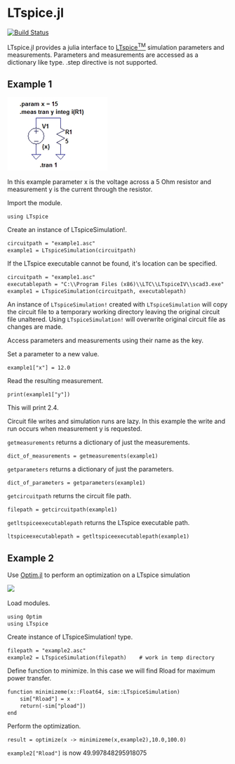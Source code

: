 # LTspice.jl

[![Build Status](https://travis-ci.org/cstook/LTspice.jl.svg?branch=master)](https://travis-ci.org/cstook/LTspice.jl)


LTspice.jl provides a julia interface to [LTspice<sup>TM</sup>](http://www.linear.com/designtools/software/#LTspice) simulation parameters and measurements.  Parameters and measurements are accessed as a dictionary like type.  .step directive is not supported.

## Example 1

<img src="https://github.com/cstook/LTspice.jl/blob/master/examples/example%201/example1.jpg">

In this example parameter x is the voltage across a 5 Ohm resistor and measurement y is the current through the resistor.

Import the module.
```
using LTspice
```

Create an instance of LTspiceSimulation!.
```
circuitpath = "example1.asc"
example1 = LTspiceSimulation(circuitpath)
```

If the LTspice executable cannot be found, it's location can be specified.
```
circuitpath = "example1.asc"
executablepath = "C:\\Program Files (x86)\\LTC\\LTspiceIV\\scad3.exe"
example1 = LTspiceSimulation(circuitpath, executablepath)
```

An instance of ```LTspiceSimulation!``` created with ```LTspiceSimulation``` will copy the circuit file to a temporary working directory leaving the original circuit file unaltered.  Using ```LTspiceSimulation!``` will overwrite original circuit file as changes are made.

Access parameters and measurements using their name as the key.

Set a parameter to a new value.
```
example1["x"] = 12.0
```

Read the resulting measurement.
```
print(example1["y"])
```
This will print 2.4.

Circuit file writes and simulation runs are lazy.  In this example the write and run occurs when measurement y is requested.

```getmeasurements``` returns a dictionary of just the measurements.
```
dict_of_measurements = getmeasurements(example1)
```

```getparameters``` returns a dictionary of just the parameters.
```
dict_of_parameters = getparameters(example1)
```

```getcircuitpath``` returns the circuit file path. 
```
filepath = getcircuitpath(example1)
```

```getltspiceexecutablepath``` returns the LTspice executable path.
```
ltspiceexecutablepath = getltspiceexecutablepath(example1)
```



## Example 2

Use [Optim.jl](https://github.com/JuliaOpt/Optim.jl) to perform an optimization on a LTspice simulation

<img src="https://github.com/cstook/LTspice.jl/blob/master/examples/example%202/example2.jpg">

Load modules.
```
using Optim
using LTspice
```

Create instance of LTspiceSimulation! type.
```
filepath = "example2.asc"
example2 = LTspiceSimulation(filepath) 	  # work in temp directory
```
Define function to minimize. In this case we will find Rload for maximum power transfer.
```
function minimizeme(x::Float64, sim::LTspiceSimulation)
    sim["Rload"] = x
    return(-sim["pload"])
end
```

Perform the optimization.
```
result = optimize(x -> minimizeme(x,example2),10.0,100.0)
```

```example2["Rload"]``` is now 49.997848295918075





